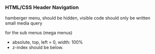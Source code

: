 ### HTML/CSS Header Navigation

hamberger menu, should be hidden, visible code should only be written small media query

for the sub menus (mega menus)
- absolute, top, left = 0, width: 100%
- z-index should be below.



